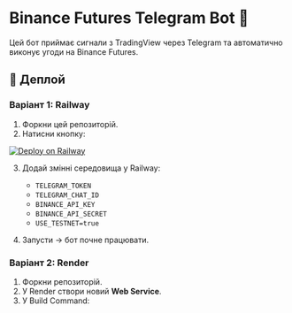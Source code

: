 # Binance Futures Telegram Bot 🤖

Цей бот приймає сигнали з TradingView через Telegram та автоматично виконує угоди на Binance Futures.

## 🚀 Деплой

### Варіант 1: Railway
1. Форкни цей репозиторій.
2. Натисни кнопку:

[![Deploy on Railway](https://railway.app/button.svg)](https://railway.app/new/template?template=ТУТ_БУДЕ_ТВІЙ_GITHUB_URL)

3. Додай змінні середовища у Railway:
   - `TELEGRAM_TOKEN`
   - `TELEGRAM_CHAT_ID`
   - `BINANCE_API_KEY`
   - `BINANCE_API_SECRET`
   - `USE_TESTNET=true`

4. Запусти → бот почне працювати.

### Варіант 2: Render
1. Форкни репозиторій.
2. У Render створи новий **Web Service**.
3. У Build Command:
